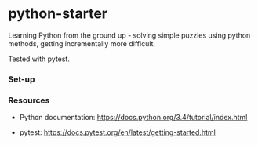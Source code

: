 # python-starter

Learning Python from the ground up - solving simple puzzles using python methods, getting incrementally more difficult.

Tested with pytest.

### Set-up



### Resources
- Python documentation:  https://docs.python.org/3.4/tutorial/index.html

- pytest:  https://docs.pytest.org/en/latest/getting-started.html
